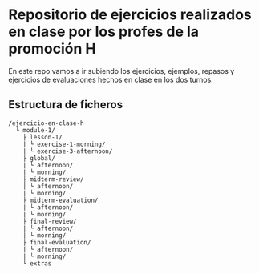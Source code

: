 # Repositorio de ejercicios realizados en clase por los profes de la promoción H

En este repo vamos a ir subiendo los ejercicios, ejemplos, repasos y ejercicios de evaluaciones hechos en clase en los dos turnos.

## Estructura de ficheros

```
/ejercicio-en-clase-h
  └ module-1/
    ├ lesson-1/
    | └ exercise-1-morning/
    | └ exercise-3-afternoon/
    ├ global/
    | └ afternoon/
    | └ morning/
    ├ midterm-review/
    | └ afternoon/
    | └ morning/
    ├ midterm-evaluation/
    | └ afternoon/
    | └ morning/
    ├ final-review/
    | └ afternoon/
    | └ morning/
    ├ final-evaluation/
    | └ afternoon/
    | └ morning/
    └ extras
```
